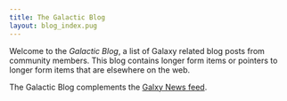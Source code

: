 ```yaml
---
title: The Galactic Blog
layout: blog_index.pug
---
```

Welcome to the *Galactic Blog*, a list of Galaxy related blog posts from community members.  This blog contains longer form items or pointers to longer form items that are elsewhere on the web.

The Galactic Blog complements the [Galxy News feed](/src/news/index.md).
